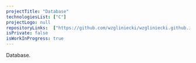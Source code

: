 ```yaml
---
projectTitle: "Database"
technologiesList: ["C"]
projectLogo: null
repositoryLinks:  ["https://github.com/wzgliniecki/wzgliniecki.github.io"]
isPrivate: false
isWorkInProgress: true
---
```


Database.
